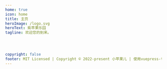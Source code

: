 ```yaml
---
home: true
icon: home
title: 主页
heroImage: /logo.svg
heroText: 紫苹果乐园
tagline: 欢迎您的到来。




copyright: false
footer: MIT Licensed | Copyright © 2022-present 小苹果儿 | 使用vuepress-theme-hope主题
---
```

